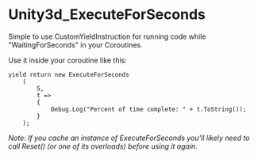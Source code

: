 # Unity3d_ExecuteForSeconds
Simple to use CustomYieldInstruction for running code while "WaitingForSeconds" in your Coroutines.


Use it inside your coroutine like this:
```
yield return new ExecuteForSeconds
	(
		5,
		t =>
		{
			Debug.Log("Percent of time complete: " + t.ToString());
		}
	);
```

_Note: If you cache an instance of ExecuteForSeconds you'll likely need to call Reset() (or one of its overloads) before using it again._
